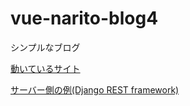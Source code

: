 # vue-narito-blog4

シンプルなブログ

[動いているサイト](https://blog.narito.ninja)

[サーバー側の例(Django REST framework)](https://github.com/naritotakizawa/django-narito-blog4)

